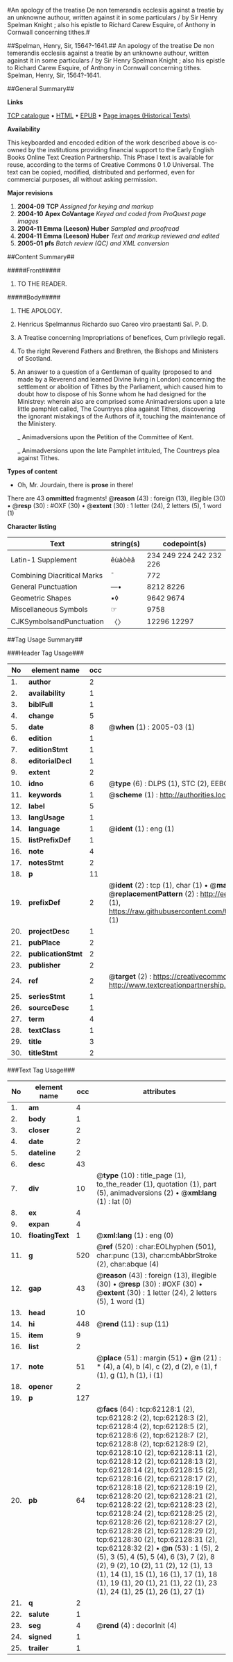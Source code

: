 #An apology of the treatise De non temerandis ecclesiis against a treatie by an unknowne authour, written against it in some particulars / by Sir Henry Spelman Knight ; also his epistle to Richard Carew Esquire, of Anthony in Cornwall concerning tithes.#

##Spelman, Henry, Sir, 1564?-1641.##
An apology of the treatise De non temerandis ecclesiis against a treatie by an unknowne authour, written against it in some particulars / by Sir Henry Spelman Knight ; also his epistle to Richard Carew Esquire, of Anthony in Cornwall concerning tithes.
Spelman, Henry, Sir, 1564?-1641.

##General Summary##

**Links**

[TCP catalogue](http://www.ota.ox.ac.uk/tcp/)  • 
[HTML](http://tei.it.ox.ac.uk/tcp/Texts-HTML/free/A71/A71056.html)  • 
[EPUB](http://tei.it.ox.ac.uk/tcp/Texts-EPUB/free/A71/A71056.epub) • 
[Page images (Historical Texts)](https://data.historicaltexts.jisc.ac.uk/view?pubId=eebo-12442726e&pageId=eebo-12442726e-62128-1)

**Availability**

This keyboarded and encoded edition of the
	       work described above is co-owned by the institutions
	       providing financial support to the Early English Books
	       Online Text Creation Partnership. This Phase I text is
	       available for reuse, according to the terms of Creative
	       Commons 0 1.0 Universal. The text can be copied,
	       modified, distributed and performed, even for
	       commercial purposes, all without asking permission.

**Major revisions**

1. __2004-09__ __TCP__ *Assigned for keying and markup*
1. __2004-10__ __Apex CoVantage__ *Keyed and coded from ProQuest page images*
1. __2004-11__ __Emma (Leeson) Huber__ *Sampled and proofread*
1. __2004-11__ __Emma (Leeson) Huber__ *Text and markup reviewed and edited*
1. __2005-01__ __pfs__ *Batch review (QC) and XML conversion*

##Content Summary##

#####Front#####

1. TO THE READER.

#####Body#####

1. THE APOLOGY.

1. Henricus Spelmannus Richardo suo Careo viro praestanti Sal. P. D.

1. A Treatise concerning Impropriations of benefices, Cum privilegio regali.

1. To the right Reverend Fathers and Brethren, the Bishops and Ministers of Scotland.

1. An answer to a question of a Gentleman of quality (proposed to and made by a Reverend and learned Divine living in London) concerning the settlement or abolition of Tithes by the Parliament, which caused him to doubt how to dispose of his Sonne whom he had designed for the Ministrey: wherein also are comprised some Animadversions upon a late little pamphlet called, The Countryes plea against Tithes, discovering the ignorant mistakings of the Authors of it, touching the maintenance of the Ministery.

    _ Animadversions upon the Petition of the Committee of Kent.

    _ Animadversions upon the late Pamphlet intituled, The Countreys plea against Tithes.

**Types of content**

  * Oh, Mr. Jourdain, there is **prose** in there!

There are 43 **ommitted** fragments! 
 @__reason__ (43) : foreign (13), illegible (30)  •  @__resp__ (30) : #OXF (30)  •  @__extent__ (30) : 1 letter (24), 2 letters (5), 1 word (1)

**Character listing**


|Text|string(s)|codepoint(s)|
|---|---|---|
|Latin-1 Supplement|êùàòèâ|234 249 224 242 232 226|
|Combining             Diacritical Marks|̄|772|
|General Punctuation|—•|8212 8226|
|Geometric Shapes|▪◊|9642 9674|
|Miscellaneous Symbols|☞|9758|
|CJKSymbolsandPunctuation|〈〉|12296 12297|

##Tag Usage Summary##

###Header Tag Usage###

|No|element name|occ|attributes|
|---|---|---|---|
|1.|__author__|2||
|2.|__availability__|1||
|3.|__biblFull__|1||
|4.|__change__|5||
|5.|__date__|8| @__when__ (1) : 2005-03 (1)|
|6.|__edition__|1||
|7.|__editionStmt__|1||
|8.|__editorialDecl__|1||
|9.|__extent__|2||
|10.|__idno__|6| @__type__ (6) : DLPS (1), STC (2), EEBO-CITATION (1), OCLC (1), VID (1)|
|11.|__keywords__|1| @__scheme__ (1) : http://authorities.loc.gov/ (1)|
|12.|__label__|5||
|13.|__langUsage__|1||
|14.|__language__|1| @__ident__ (1) : eng (1)|
|15.|__listPrefixDef__|1||
|16.|__note__|4||
|17.|__notesStmt__|2||
|18.|__p__|11||
|19.|__prefixDef__|2| @__ident__ (2) : tcp (1), char (1)  •  @__matchPattern__ (2) : ([0-9\-]+):([0-9IVX]+) (1), (.+) (1)  •  @__replacementPattern__ (2) : http://eebo.chadwyck.com/downloadtiff?vid=$1&page=$2 (1), https://raw.githubusercontent.com/textcreationpartnership/Texts/master/tcpchars.xml#$1 (1)|
|20.|__projectDesc__|1||
|21.|__pubPlace__|2||
|22.|__publicationStmt__|2||
|23.|__publisher__|2||
|24.|__ref__|2| @__target__ (2) : https://creativecommons.org/publicdomain/zero/1.0/ (1), http://www.textcreationpartnership.org/docs/. (1)|
|25.|__seriesStmt__|1||
|26.|__sourceDesc__|1||
|27.|__term__|4||
|28.|__textClass__|1||
|29.|__title__|3||
|30.|__titleStmt__|2||


###Text Tag Usage###

|No|element name|occ|attributes|
|---|---|---|---|
|1.|__am__|4||
|2.|__body__|1||
|3.|__closer__|2||
|4.|__date__|2||
|5.|__dateline__|2||
|6.|__desc__|43||
|7.|__div__|10| @__type__ (10) : title_page (1), to_the_reader (1), quotation (1), part (5), animadversions (2)  •  @__xml:lang__ (1) : lat (0)|
|8.|__ex__|4||
|9.|__expan__|4||
|10.|__floatingText__|1| @__xml:lang__ (1) : eng (0)|
|11.|__g__|520| @__ref__ (520) : char:EOLhyphen (501), char:punc (13), char:cmbAbbrStroke (2), char:abque (4)|
|12.|__gap__|43| @__reason__ (43) : foreign (13), illegible (30)  •  @__resp__ (30) : #OXF (30)  •  @__extent__ (30) : 1 letter (24), 2 letters (5), 1 word (1)|
|13.|__head__|10||
|14.|__hi__|448| @__rend__ (11) : sup (11)|
|15.|__item__|9||
|16.|__list__|2||
|17.|__note__|51| @__place__ (51) : margin (51)  •  @__n__ (21) : * (4), a (4), b (4), c (2), d (2), e (1), f (1), g (1), h (1), i (1)|
|18.|__opener__|2||
|19.|__p__|127||
|20.|__pb__|64| @__facs__ (64) : tcp:62128:1 (2), tcp:62128:2 (2), tcp:62128:3 (2), tcp:62128:4 (2), tcp:62128:5 (2), tcp:62128:6 (2), tcp:62128:7 (2), tcp:62128:8 (2), tcp:62128:9 (2), tcp:62128:10 (2), tcp:62128:11 (2), tcp:62128:12 (2), tcp:62128:13 (2), tcp:62128:14 (2), tcp:62128:15 (2), tcp:62128:16 (2), tcp:62128:17 (2), tcp:62128:18 (2), tcp:62128:19 (2), tcp:62128:20 (2), tcp:62128:21 (2), tcp:62128:22 (2), tcp:62128:23 (2), tcp:62128:24 (2), tcp:62128:25 (2), tcp:62128:26 (2), tcp:62128:27 (2), tcp:62128:28 (2), tcp:62128:29 (2), tcp:62128:30 (2), tcp:62128:31 (2), tcp:62128:32 (2)  •  @__n__ (53) : 1 (5), 2 (5), 3 (5), 4 (5), 5 (4), 6 (3), 7 (2), 8 (2), 9 (2), 10 (2), 11 (2), 12 (1), 13 (1), 14 (1), 15 (1), 16 (1), 17 (1), 18 (1), 19 (1), 20 (1), 21 (1), 22 (1), 23 (1), 24 (1), 25 (1), 26 (1), 27 (1)|
|21.|__q__|2||
|22.|__salute__|1||
|23.|__seg__|4| @__rend__ (4) : decorInit (4)|
|24.|__signed__|1||
|25.|__trailer__|1||
